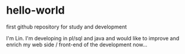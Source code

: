 # hello-world
first github repository for study and development

I'm Lin. I'm developing in pl/sql and java and would like to improve and enrich my web side / front-end of the development now...
